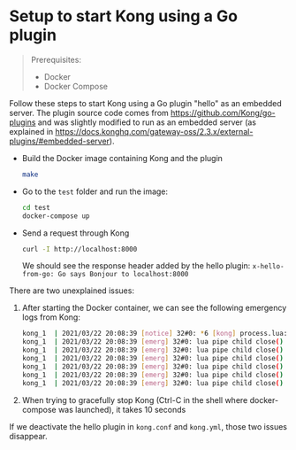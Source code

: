# Setup to start Kong using a Go plugin

> Prerequisites:
> * Docker
> * Docker Compose

Follow these steps to start Kong using a Go plugin "hello" as an embedded server. The plugin source code comes from https://github.com/Kong/go-plugins and was slightly modified to run as an embedded server (as explained in https://docs.konghq.com/gateway-oss/2.3.x/external-plugins/#embedded-server).

* Build the Docker image containing Kong and the plugin
    ```sh
    make
    ```
* Go to the `test` folder and run the image:
    ```sh
    cd test
    docker-compose up
    ```
* Send a request through Kong
    ```sh
    curl -I http://localhost:8000
    ```
    We should see the response header added by the hello plugin: `x-hello-from-go: Go says Bonjour to localhost:8000`

There are two unexplained issues:

1. After starting the Docker container, we can see the following emergency logs from Kong:

    ```sh
    kong_1  | 2021/03/22 20:08:39 [notice] 32#0: *6 [kong] process.lua:239 Starting hello, context: ngx.timer
    kong_1  | 2021/03/22 20:08:39 [emerg] 32#0: lua pipe child close() socket 0.0.0.0:8000 failed (9: Bad file descriptor)
    kong_1  | 2021/03/22 20:08:39 [emerg] 32#0: lua pipe child close() socket 0.0.0.0:8000 failed (9: Bad file descriptor)
    kong_1  | 2021/03/22 20:08:39 [emerg] 32#0: lua pipe child close() socket 0.0.0.0:8000 failed (9: Bad file descriptor)
    kong_1  | 2021/03/22 20:08:39 [emerg] 32#0: lua pipe child close() socket 0.0.0.0:8443 failed (9: Bad file descriptor)
    kong_1  | 2021/03/22 20:08:39 [emerg] 32#0: lua pipe child close() socket 0.0.0.0:8443 failed (9: Bad file descriptor)
    kong_1  | 2021/03/22 20:08:39 [emerg] 32#0: lua pipe child close() socket 0.0.0.0:8443 failed (9: Bad file descriptor)
    ```

2. When trying to gracefully stop Kong (Ctrl-C in the shell where docker-compose was launched), it takes 10 seconds

If we deactivate the hello plugin in `kong.conf` and `kong.yml`, those two issues disappear.